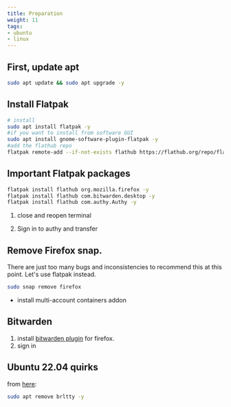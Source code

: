 ```yaml
---
title: Preparation
weight: 11
tags:
- ubuntu
- linux
---
```


## First, update apt

```bash
sudo apt update && sudo apt upgrade -y
```

## Install Flatpak

```bash
# install
sudo apt install flatpak -y
#if you want to install from software GUI
sudo apt install gnome-software-plugin-flatpak -y
#add the flathub repo
flatpak remote-add --if-not-exists flathub https://flathub.org/repo/flathub.flatpakrepo
```

## Important Flatpak packages

```bash
flatpak install flathub org.mozilla.firefox -y
flatpak install flathub com.bitwarden.desktop -y
flatpak install flathub com.authy.Authy -y
```

1. close and reopen terminal

1. Sign in to authy and transfer

## Remove Firefox snap.

There are just too many bugs and inconsistencies to recommend this at this point.  Let's use flatpak instead.

```bash
sudo snap remove firefox
```

* install multi-account containers addon

## Bitwarden

1. install [bitwarden plugin](https://bitwarden.com/download/) for firefox.
1. sign in

<!--
## Authy

1. First run:

    ```bash
    sudo snap install authy
    ```
-->



## Ubuntu 22.04 quirks

from [here](https://unix.stackexchange.com/questions/696001/dev-ttyusb0-is-available-but-after-try-to-call-its-gone):


```bash
sudo apt remove brltty -y
```
